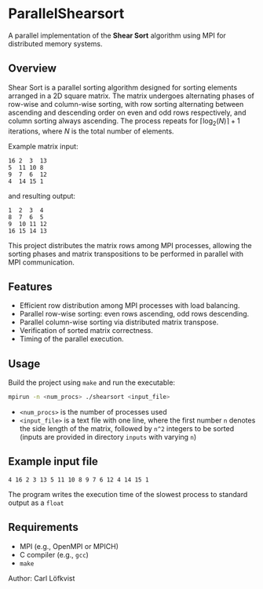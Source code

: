 # ParallelShearsort

A parallel implementation of the **Shear Sort** algorithm using MPI for distributed memory systems.

## Overview

Shear Sort is a parallel sorting algorithm designed for sorting elements arranged in a 2D square matrix. The matrix undergoes alternating phases of row-wise and column-wise sorting, with row sorting alternating between ascending and descending order on even and odd rows respectively, and column sorting always ascending. The process repeats for $\lceil \log_2(N) \rceil + 1$ iterations, where $N$ is the total number of elements.

Example matrix input:

```
16 2  3  13
5  11 10 8
9  7  6  12
4  14 15 1
```

and resulting output:

```
1  2  3  4
8  7  6  5
9  10 11 12
16 15 14 13
```

This project distributes the matrix rows among MPI processes, allowing the sorting phases and matrix transpositions to be performed in parallel with MPI communication.

## Features

- Efficient row distribution among MPI processes with load balancing.
- Parallel row-wise sorting: even rows ascending, odd rows descending.
- Parallel column-wise sorting via distributed matrix transpose.
- Verification of sorted matrix correctness.
- Timing of the parallel execution.

## Usage

Build the project using `make` and run the executable:

```bash
mpirun -n <num_procs> ./shearsort <input_file>
```

- `<num_procs>` is the number of processes used
- `<input_file>` is a text file with one line, where the first number `n` denotes the side length of the matrix, followed by `n^2` integers to be sorted (inputs are provided in directory `inputs` with varying `n`)

## Example input file

```
4 16 2 3 13 5 11 10 8 9 7 6 12 4 14 15 1
```
The program writes the execution time of the slowest process to standard output as a `float`
## Requirements

- MPI (e.g., OpenMPI or MPICH)
- C compiler (e.g., `gcc`)
- `make`

Author: Carl Löfkvist
